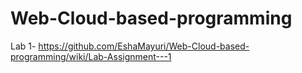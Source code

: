 # Web-Cloud-based-programming

Lab 1- https://github.com/EshaMayuri/Web-Cloud-based-programming/wiki/Lab-Assignment---1
